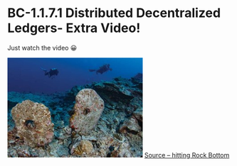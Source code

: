 # BC-1.1.7.1 Distributed Decentralized Ledgers- Extra Video! 

Just watch the video 😀


![Yap Stone – Rock Bottom](https://raw.githubusercontent.com/koiosonline/literature-images/main/blockchain-level1/BC-1-1-7.1-Blockchain-Demystified-YAP's-intuition-image1.jpg)
[Source – hitting Rock Bottom](https://netcoins.ca/wp-content/uploads/2020/06/rai-stone-under-water.jpg)